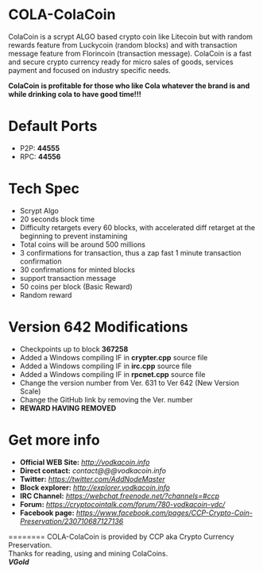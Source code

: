 COLA-ColaCoin
========
ColaCoin is a scrypt ALGO based crypto coin like Litecoin but with random rewards feature from Luckycoin (random blocks) and with transaction message feature from Florincoin (transaction message).
ColaCoin is a fast and secure crypto currency ready for micro sales of goods, services payment and focused on industry specific needs.

**ColaCoin is profitable for those who like Cola whatever the brand is and while drinking cola to have good time!!!**


Default Ports
========
* P2P: **44555**
* RPC: **44556**


Tech Spec
========
* Scrypt Algo
* 20 seconds block time
* Difficulty retargets every 60 blocks, with accelerated diff retarget at the beginning to prevent instamining 
* Total coins will be around 500 millions
* 3 confirmations for transaction, thus a zap fast 1 minute transaction confirmation
* 30 confirmations for minted blocks
* support transaction message
* 50 coins per block (Basic Reward)
* Random reward


Version 642 Modifications
========
* Checkpoints up to block **367258**
* Added a Windows compiling IF in **crypter.cpp** source file
* Added a Windows compiling IF in **irc.cpp** source file
* Added a Windows compiling IF in **rpcnet.cpp** source file
* Change the version number from Ver. 631 to Ver 642 (New Version Scale)
* Change the GitHub link by removing the Ver. number
* **REWARD HAVING REMOVED**



Get more info
========
* **Official WEB Site:** *http://vodkacoin.info*
* **Direct contact:** *contact@@@vodkacoin.info*
* **Twitter:** *https://twitter.com/AddNodeMaster*
* **Block explorer:** *http://explorer.vodkacoin.info*
* **IRC Channel:** *https://webchat.freenode.net/?channels=#ccp*
* **Forum:** *https://cryptocointalk.com/forum/780-vodkacoin-vdc/*
* **Facebook page:** *https://www.facebook.com/pages/CCP-Crypto-Coin-Preservation/230710687127136*



========
COLA-ColaCoin is provided by CCP aka Crypto Currency Preservation.  
Thanks for reading, using and mining ColaCoins.  
***VGold***






